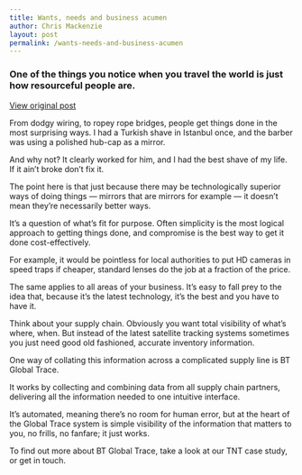 ```yaml
---
title: Wants, needs and business acumen
author: Chris Mackenzie
layout: post
permalink: /wants-needs-and-business-acumen
---
```


### One of the things you notice when you travel the world is just how resourceful people are.

<div class="download-box">
    <a href="//letstalk.globalservices.bt.com/en/2012/10/wants-needs-and-business-acumen" target="_blank">View original post</a>
</div>

From dodgy wiring, to ropey rope bridges, people get things done in the most surprising ways. I had a Turkish shave in Istanbul once, and the barber was using a polished hub-cap as a mirror.

And why not? It clearly worked for him, and I had the best shave of my life. If it ain’t broke don’t fix it.

The point here is that just because there may be technologically superior ways of doing things — mirrors that are mirrors for example — it doesn’t mean they’re necessarily better ways.

It’s a question of what’s fit for purpose. Often simplicity is the most logical approach to getting things done, and compromise is the best way to get it done cost-effectively.

For example, it would be pointless for local authorities to put HD cameras in speed traps if cheaper, standard lenses do the job at a fraction of the price.

The same applies to all areas of your business. It’s easy to fall prey to the idea that, because it’s the latest technology, it’s the best and you have to have it.

Think about your supply chain. Obviously you want total visibility of what’s where, when. But instead of the latest satellite tracking systems sometimes you just need good old fashioned, accurate inventory information.

One way of collating this information across a complicated supply line is BT Global Trace.

It works by collecting and combining data from all supply chain partners, delivering all the information needed to one intuitive interface.

It’s automated, meaning there’s no room for human error, but at the heart of the Global Trace system is simple visibility of the information that matters to you, no frills, no fanfare; it just works.

To find out more about BT Global Trace, take a look at our TNT case study, or get in touch.
